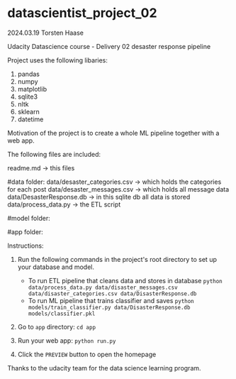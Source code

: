 # datascientist_project_02
2024.03.19 Torsten Haase

Udacity Datascience course - Delivery 02 desaster response pipeline

Project uses the following libaries:

1) pandas
2) numpy
3) matplotlib
4) sqlite3
5) nltk
6) sklearn
7) datetime

Motivation of the project is to create a whole ML pipeline together with a web app.

The following files are included:

readme.md -> this files

#data folder:
data/desaster_categories.csv -> which holds the categories for each post
data/desaster_messages.csv -> which holds all message data
data/DesasterResponse.db -> in this sqlite db all data is stored
data/process_data.py -> the ETL script

#model folder:


#app folder:



Instructions:
1. Run the following commands in the project's root directory to set up your database and model.

    - To run ETL pipeline that cleans data and stores in database
        `python data/process_data.py data/disaster_messages.csv data/disaster_categories.csv data/DisasterResponse.db`
    - To run ML pipeline that trains classifier and saves
        `python models/train_classifier.py data/DisasterResponse.db models/classifier.pkl`

2. Go to `app` directory: `cd app`

3. Run your web app: `python run.py`

4. Click the `PREVIEW` button to open the homepage

Thanks to the udacity team for the data science learning program. 
